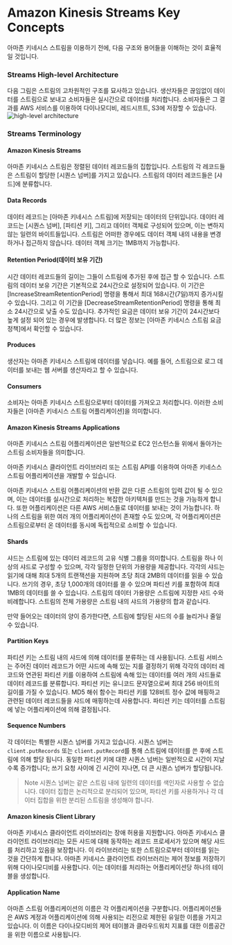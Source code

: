 # Amazon Kinesis Streams Key Concepts
아마존 키네시스 스트림을 이용하기 전에, 다음 구조와 용어들을 이해하는 것이 효율적일 것입니다.

### Streams High-level Architecture
다음 그림은 스트림의 고차원적인 구조를 묘사하고 있습니다. 생산자들은 끊임없이 데이터를 스트림으로 보내고 소비자들은 실시간으로 데이터를 처리합니다. 소비자들은 그 결과를 AWS 서비스를 이용하여 다이나모디비, 레드시프트, S3에 저장할 수 있습니다.
![high-level architecture](http://docs.aws.amazon.com/streams/latest/dev/images/architecture.png)

### Streams Terminology
#### Amazon Kinesis Streams
아마존 키네시스 스트림은 정렬된 데이터 레코드들의 집합입니다. 스트림의 각 레코드들은 스트림이 할당한 [시퀀스 넘버]를 가지고 있습니다. 스트림의 데이터 레코드들은 [샤드]에 분류합니다.

#### Data Records
데이터 레코드는 [아마존 키네시스 스트림]에 저장되는 데이터의 단위입니다. 데이터 레코드는 [시퀀스 넘버], [파티션 키], 그리고 데이터 객체로 구성되어 있으며, 이는 변하지 않는 일련의 바이트들입니다. 스트림은 어떠한 경우에도 데이터 객체 내의 내용을 변경하거나 접근하지 않습니다. 데이터 객체 크기는 1MB까지 가능합니다.

#### Retention Period(데이터 보유 기간)
시간 데이터 레코드들의 길이는 그들이 스트림에 추가된 후에 접근 할 수 있습니다. 스트림의 데이터 보유 기간은 기본적으로 24시간으로 설정되어 있습니다. 이 기간은 [IncreaseStreamRetentionPeriod] 명령을 통해서 최대 168시간(7일)까지 증가시킬 수 있습니다. 그리고 이 기간을 [DecreaseStreamRetentionPeriod] 명령을 통해 최소 24시간으로 낮출 수도 있습니다. 추가적인 요금은 데이터 보유 기간이 24시간보다 높게 설정 되어 있는 경우에 발생합니다. 더 많은 정보는 [아마존 키네시스 스트림 요금정책]에서 확인할 수 있습니다.

#### Produces
생산자는 아마존 키네시스 스트림에 데이터를 넣습니다. 예를 들어, 스트림으로 로그 데이터를 보내는 웹 서버를 생산자라고 할 수 있습니다.

#### Consumers
소비자는 아마존 키네시스 스트림으로부터 데이터를 가져오고 처리합니다. 이러한 소비자들은 [아마존 키네시스 스트림 어플리케이션]을 의미합니다.

#### Amazon Kinesis Streams Applications
아마존 키네시스 스트림 어플리케이션은 일반적으로 EC2 인스턴스들 위에서 돌아가는 스트림 소비자들을 의미합니다.

아마존 키네시스 클라이언트 라이브러리 또는 스트림 API를 이용하여 아마존 키네스스 스트림 어플리케이션을 개발할 수 있습니다.

아마존 키네시스 스트림 어플리케이션의 반환 값은 다른 스트림의 입력 값이 될 수 있으며, 이는 데이터를 실시간으로 처리하는 복잡한 아키텍처를 만드는 것을 가능하게 합니다. 또한 어플리케이션은 다른 AWS 서비스들로 데이터를 보내는 것이 가능합니다. 하나의 스트림을 위한 여러 개의 어플리케이션이 존재할 수도 있으며, 각 어플리케이션은 스트림으로부터 온 데이터를 동시에 독립적으로 소비할 수 있습니다.

#### Shards
샤드는 스트림에 있는 데이터 레코드의 고유 식별 그룹을 의미합니다. 스트림을 하나 이상의 샤드로 구성할 수 있으며, 각각 일정한 단위의 가용량을 제공합니다. 각각의 샤드는 읽기에 대해 최대 5개의 트랜잭션을 지원하며 초당 최대 2MB의 데이터를 읽을 수 있습니다. 쓰기의 경우, 초당 1,000개의 데이터를 쓸 수 있으며 파티션 키를 포함하여 최대 1MB의 데이터를 쓸 수 있습니다. 스트림의 데이터 가용량은 스트림에 지정한 샤드 수와 비례합니다. 스트림의 전체 가용량은 스트림 내의 샤드의 가용량의 합과 같습니다.

만약 들어오는 데이터의 양이 증가한다면, 스트림에 할당된 샤드의 수를 늘리거나 줄일 수 있습니다.

#### Partition Keys
파티션 키는 스트림 내의 샤드에 의해 데이터를 분류하는 데 사용됩니다. 스트림 서비스는 주어진 데이터 레코드가 어떤 샤드에 속해 있는 지를 결정하기 위해 각각의 데이터 레코드와 연관된 파티션 키를 이용하여 스트림에 속해 있는 데이터를 여러 개의 샤드들로 데이터 레코드를 분류합니다. 파티션 키는 유니코드 문자열으로써 최대 256 바이트의 길이를 가질 수 있습니다. MD5 해쉬 함수는 파티션 키를 128비트 정수 값에 매핑하고 관련된 데이터 레코드들을 샤드에 매핑하는데 사용합니다. 파티션 키는 데이터를 스트림에 넣는 어플리케이션에 의해 결정됩니다.

#### Sequence Numbers
각 데이터는 특별한 시퀀스 넘버를 가지고 있습니다. 시퀀스 넘버는 <code>client.putRecords</code> 또는 <code>client.putRecord</code>를 통해 스트림에 데이터를 쓴 후에 스트림에 의해 할당 됩니다. 동일한 파티션 키에 대한 시퀀스 넘버는 일반적으로 시간이 지날 수록 증가합니다; 쓰기 요청 사이에 긴 시간이 지나면, 더 큰 시퀀스 넘버가 할당됩니다.
> Note
> 시퀀스 넘버는 같은 스트림 내에 일련의 데이터를 색인자로 사용할 수 없습니다. 데이터 집합은 논리적으로 분리되어 있으며, 파티션 키를 사용하거나 각 데이터 집합을 위한 분리된 스트림을 생성해야 합니다.

#### Amazon kinesis Client Library
아마존 키네시스 클라이언트 라이브러리는 장애 허용을 지원합니다. 아마존 키네시스 클라이언트 라이브러리는 모든 샤드에 대해 동작하는 레코드 프로세서가 있으며 해당 샤드를 처리하고 있음을 보장합니다. 이 라이브러리는 또한 스트림으로부터 데이터를 읽는 것을 간단하게 합니다. 아마존 키네시스 클라이언트 라이브러리는 제어 정보를 저장하기 위해 다이나모디비를 사용합니다. 이는 데이터를 처리하는 어플리케이션당 하나의 테이블을 생성합니다.

#### Application Name
아마존 스트림 어플리케이션의 이름은 각 어플리케이션을 구분합니다. 어플리케이션들은 AWS 계정과 어플리케이션에 의해 사용되는 리전으로 제한된 유일한 이름을 가지고 있습니다. 이 이름은 다이나모디비의 제어 테이블과 클라우드워치 지표를 대한 이름공간을 위한 이름으로 사용됩니다.
